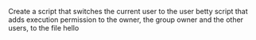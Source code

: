 Create a script that switches the current user to the user betty
script that adds execution permission to the owner, the group owner and the other users, to the file hello
